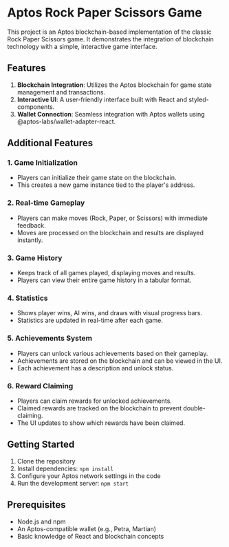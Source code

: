 # Aptos Rock Paper Scissors Game

This project is an Aptos blockchain-based implementation of the classic Rock Paper Scissors game. It demonstrates the integration of blockchain technology with a simple, interactive game interface.

## Features

1. **Blockchain Integration**: Utilizes the Aptos blockchain for game state management and transactions.
2. **Interactive UI**: A user-friendly interface built with React and styled-components.
3. **Wallet Connection**: Seamless integration with Aptos wallets using @aptos-labs/wallet-adapter-react.

## Additional Features

### 1. Game Initialization

- Players can initialize their game state on the blockchain.
- This creates a new game instance tied to the player's address.

### 2. Real-time Gameplay

- Players can make moves (Rock, Paper, or Scissors) with immediate feedback.
- Moves are processed on the blockchain and results are displayed instantly.

### 3. Game History

- Keeps track of all games played, displaying moves and results.
- Players can view their entire game history in a tabular format.

### 4. Statistics

- Shows player wins, AI wins, and draws with visual progress bars.
- Statistics are updated in real-time after each game.

### 5. Achievements System

- Players can unlock various achievements based on their gameplay.
- Achievements are stored on the blockchain and can be viewed in the UI.
- Each achievement has a description and unlock status.

### 6. Reward Claiming

- Players can claim rewards for unlocked achievements.
- Claimed rewards are tracked on the blockchain to prevent double-claiming.
- The UI updates to show which rewards have been claimed.

## Getting Started

1. Clone the repository
2. Install dependencies: `npm install`
3. Configure your Aptos network settings in the code
4. Run the development server: `npm start`

## Prerequisites

- Node.js and npm
- An Aptos-compatible wallet (e.g., Petra, Martian)
- Basic knowledge of React and blockchain concepts
